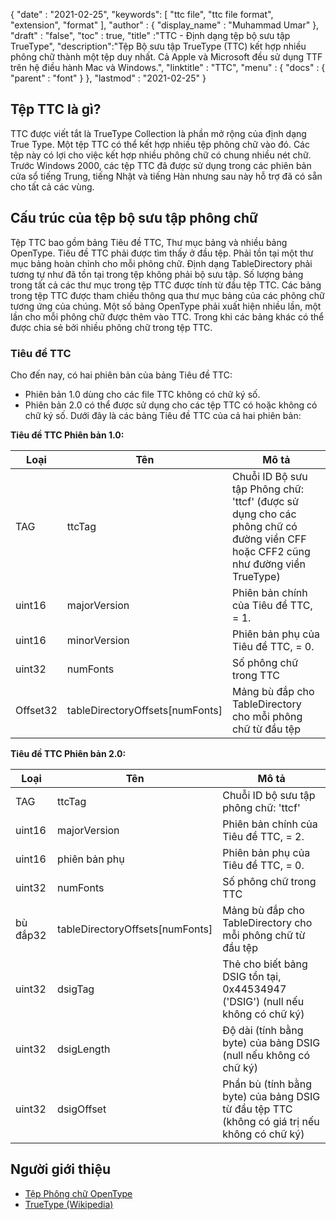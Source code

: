 {
  "date" : "2021-02-25",
  "keywords": [ "ttc file", "ttc file format", "extension", "format" ],
  "author" : {
    "display_name" : "Muhammad Umar"
},
  "draft" : "false",
  "toc" : true,
  "title" :"TTC - Định dạng tệp bộ sưu tập TrueType",
  "description":"Tệp Bộ sưu tập TrueType (TTC) kết hợp nhiều phông chữ thành một tệp duy nhất. Cả Apple và Microsoft đều sử dụng TTF trên hệ điều hành Mac và Windows.",
  "linktitle" : "TTC",
  "menu" : {
    "docs" : {
      "parent" : "font"
}
},
  "lastmod" : "2021-02-25"
}

## Tệp TTC là gì?
TTC được viết tắt là TrueType Collection là phần mở rộng của định dạng True Type. Một tệp TTC có thể kết hợp nhiều tệp phông chữ vào đó. Các tệp này có lợi cho việc kết hợp nhiều phông chữ có chung nhiều nét chữ. Trước Windows 2000, các tệp TTC đã được sử dụng trong các phiên bản cửa sổ tiếng Trung, tiếng Nhật và tiếng Hàn nhưng sau này hỗ trợ đã có sẵn cho tất cả các vùng.


## Cấu trúc của tệp bộ sưu tập phông chữ
Tệp TTC bao gồm bảng Tiêu đề TTC, Thư mục bảng và nhiều bảng OpenType. Tiêu đề TTC phải được tìm thấy ở đầu tệp. Phải tồn tại một thư mục bảng hoàn chỉnh cho mỗi phông chữ. Định dạng TableDirectory phải tương tự như đã tồn tại trong tệp không phải bộ sưu tập. Số lượng bảng trong tất cả các thư mục trong tệp TTC được tính từ đầu tệp TTC.
Các bảng trong tệp TTC được tham chiếu thông qua thư mục bảng của các phông chữ tương ứng của chúng. Một số bảng OpenType phải xuất hiện nhiều lần, một lần cho mỗi phông chữ được thêm vào TTC. Trong khi các bảng khác có thể được chia sẻ bởi nhiều phông chữ trong tệp TTC.

### Tiêu đề TTC
Cho đến nay, có hai phiên bản của bảng Tiêu đề TTC:
- Phiên bản 1.0 dùng cho các file TTC không có chữ ký số.
- Phiên bản 2.0 có thể được sử dụng cho các tệp TTC có hoặc không có chữ ký số.
Dưới đây là các bảng Tiêu đề TTC của cả hai phiên bản:

**Tiêu đề TTC Phiên bản 1.0:**

|Loại|Tên|Mô tả|
---|---|---|
|TAG|ttcTag|Chuỗi ID Bộ sưu tập Phông chữ: 'ttcf' (được sử dụng cho các phông chữ có đường viền CFF hoặc CFF2 cũng như đường viền TrueType)|
|uint16|majorVersion|Phiên bản chính của Tiêu đề TTC, = 1.|
|uint16|minorVersion|Phiên bản phụ của Tiêu đề TTC, = 0.|
|uint32|numFonts|Số phông chữ trong TTC|
|Offset32|tableDirectoryOffsets[numFonts]|Mảng bù đắp cho TableDirectory cho mỗi phông chữ từ đầu tệp|

**Tiêu đề TTC Phiên bản 2.0:**

|Loại|Tên|Mô tả|
---|---|---|
|TAG|ttcTag |Chuỗi ID bộ sưu tập phông chữ: 'ttcf'|
|uint16| majorVersion |Phiên bản chính của Tiêu đề TTC, = 2.|
|uint16| phiên bản phụ |Phiên bản phụ của Tiêu đề TTC, = 0.|
|uint32| numFonts |Số phông chữ trong TTC|
|bù đắp32| tableDirectoryOffsets[numFonts] |Mảng bù đắp cho TableDirectory cho mỗi phông chữ từ đầu tệp|
|uint32| dsigTag |Thẻ cho biết bảng DSIG tồn tại, 0x44534947 ('DSIG') (null nếu không có chữ ký)|
|uint32| dsigLength |Độ dài (tính bằng byte) của bảng DSIG (null nếu không có chữ ký)|
|uint32| dsigOffset |Phần bù (tính bằng byte) của bảng DSIG từ đầu tệp TTC (không có giá trị nếu không có chữ ký)|

## Người giới thiệu
* [Tệp Phông chữ OpenType](https://learn.microsoft.com/en-us/typography/opentype/spec/otff)
* [TrueType (Wikipedia)](https://en.wikipedia.org/wiki/TrueType)

